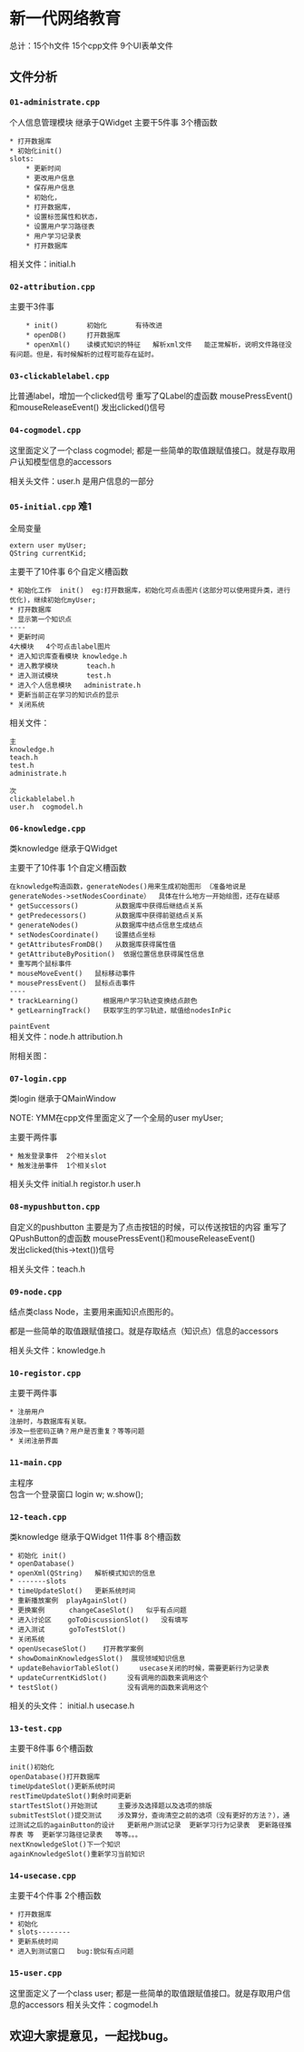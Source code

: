 # 新一代网络教育
      
总计：15个h文件   15个cpp文件  9个UI表单文件 
## 文件分析   
### `01-administrate.cpp`  

个人信息管理模块  继承于QWidget
主要干5件事  3个槽函数  
```  
* 打开数据库
* 初始化init()
slots:
	* 更新时间
	* 更改用户信息
	* 保存用户信息
	* 初始化，  
	* 打开数据库，
	* 设置标签属性和状态，
	* 设置用户学习路径表
	* 用户学习记录表
	* 打开数据库
```  
相关文件：initial.h


### `02-attribution.cpp`  
主要干3件事
```
	* init()       初始化       有待改进  
	* openDB()     打开数据库
	* openXml()    读模式知识的特征   解析xml文件   能正常解析，说明文件路径没有问题。但是，有时候解析的过程可能存在延时。
```


### `03-clickablelabel.cpp`

比普通label，增加一个clicked信号
重写了QLabel的虚函数 mousePressEvent()和mouseReleaseEvent()  发出clicked()信号

### `04-cogmodel.cpp`
这里面定义了一个class cogmodel;
都是一些简单的取值跟赋值接口。就是存取用户认知模型信息的accessors

相关头文件：user.h   是用户信息的一部分

### `05-initial.cpp`  难1
全局变量
```
extern user myUser;
QString currentKid;
```

主要干了10件事   6个自定义槽函数
```
* 初始化工作  init()  eg:打开数据库，初始化可点击图片(这部分可以使用提升类，进行优化)，继续初始化myUser;
* 打开数据库
* 显示第一个知识点
----
* 更新时间  
4大模块   4个可点击label图片  
* 进入知识库查看模块 knowledge.h
* 进入教学模块       teach.h
* 进入测试模块       test.h
* 进入个人信息模块   administrate.h
* 更新当前正在学习的知识点的显示
* 关闭系统
```

相关文件：
```
主
knowledge.h
teach.h
test.h
administrate.h

次
clickablelabel.h
user.h  cogmodel.h
```

### `06-knowledge.cpp`  
类knowledge   继承于QWidget

主要干了10件事   1个自定义槽函数
```
在knowledge构造函数，generateNodes()用来生成初始图形 （准备地说是generateNodes->setNodesCoordinate）  具体在什么地方一开始绘图，还存在疑惑
* getSuccessors()         从数据库中获得后继结点关系
* getPredecessors()       从数据库中获得前驱结点关系
* generateNodes()         从数据库中结点信息生成结点
* setNodesCoordinate()    设置结点坐标
* getAttributesFromDB()   从数据库获得属性值
* getAttributeByPosition()  依据位置信息获得属性信息
* 重写两个鼠标事件
* mouseMoveEvent()   鼠标移动事件
* mousePressEvent()  鼠标点击事件
----
* trackLearning()      根据用户学习轨迹变换结点颜色
* getLearningTrack()   获取学生的学习轨迹，赋值给nodesInPic
```
`paintEvent`  
相关文件：node.h   attribution.h

附相关图：
### `07-login.cpp`
类login   继承于QMainWindow

NOTE:
YMM在cpp文件里面定义了一个全局的user myUser;

主要干两件事
```
* 触发登录事件  2个相关slot 
* 触发注册事件  1个相关slot
```

相关头文件  initial.h   registor.h  user.h


### `08-mypushbutton.cpp`  

自定义的pushbutton   主要是为了点击按钮的时候，可以传送按钮的内容
重写了QPushButton的虚函数 mousePressEvent()和mouseReleaseEvent()  
发出clicked(this->text())信号  

相关头文件：teach.h


### `09-node.cpp`
结点类class Node，主要用来画知识点图形的。

都是一些简单的取值跟赋值接口。就是存取结点（知识点）信息的accessors

相关头文件：knowledge.h

### `10-registor.cpp`
主要干两件事

```
* 注册用户
注册时，与数据库有关联。
涉及一些密码正确？用户是否重复？等等问题
* 关闭注册界面  
```

### `11-main.cpp`

主程序  
包含一个登录窗口 login w; w.show();

### `12-teach.cpp`

类knowledge   继承于QWidget
11件事       8个槽函数
```
* 初始化 init()
* openDatabase()
* openXml(QString)   解析模式知识的信息
* -------slots
* timeUpdateSlot()   更新系统时间  
* 重新播放案例  playAgainSlot()
* 更换案例      changeCaseSlot()   似乎有点问题
* 进入讨论区    goToDiscussionSlot()   没有填写
* 进入测试      goToTestSlot()
* 关闭系统
* openUsecaseSlot()    打开教学案例
* showDomainKnowledgesSlot()  展现领域知识信息
* updateBehaviorTableSlot()     usecase关闭的时候，需要更新行为记录表
* updateCurrentKidSlot()     没有调用的函数来调用这个
* testSlot()                 没有调用的函数来调用这个
```
相关的头文件： initial.h   usecase.h

### `13-test.cpp`

主要干8件事   6个槽函数
```
init()初始化
openDatabase()打开数据库
timeUpdateSlot()更新系统时间
restTimeUpdateSlot()剩余时间更新
startTestSlot()开始测试     主要涉及选择题以及选项的排版 
submitTestSlot()提交测试    涉及算分，查询清空之前的选项（没有更好的方法？），通过测试之后的againButton的设计   更新用户测试记录  更新学习行为记录表  更新路径推荐表 等  更新学习路径记录表   等等。。。
nextKnowledgeSlot()下一个知识
againKnowledgeSlot()重新学习当前知识
```

### `14-usecase.cpp`

主要干4个件事   2个槽函数  
```
* 打开数据库
* 初始化
* slots--------
* 更新系统时间
* 进入到测试窗口   bug:貌似有点问题
```

### `15-user.cpp`
 
这里面定义了一个class user;
都是一些简单的取值跟赋值接口。就是存取用户信息的accessors
相关头文件：cogmodel.h

## 欢迎大家提意见，一起找bug。

